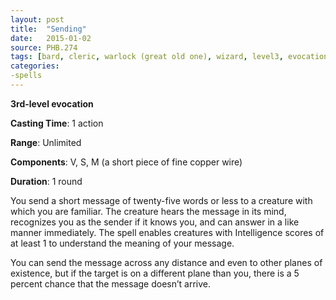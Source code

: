 ```yaml
---
layout: post
title:  "Sending"
date:   2015-01-02
source: PHB.274
tags: [bard, cleric, warlock (great old one), wizard, level3, evocation]
categories:
-spells
---
```


**3rd-level evocation**

**Casting Time**: 1 action

**Range**: Unlimited

**Components**: V, S, M (a short piece of fine copper wire)

**Duration**: 1 round

You send a short message of twenty-five words or less to a creature with which you are familiar. The creature hears the message in its mind, recognizes you as the sender if it knows you, and can answer in a like manner immediately. The spell enables creatures with Intelligence scores of at least 1 to understand the meaning of your message.

You can send the message across any distance and even to other planes of existence, but if the target is on a different plane than you, there is a 5 percent chance that the message doesn’t arrive.
